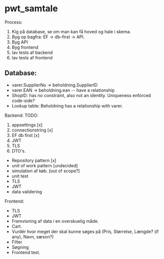 # pwt_samtale



Process:
1. Kig på database, se om man kan få hoved og hale i skema.
2. Byg op bagfra: EF -> db-first -> API.
3. Byg API
4. Byg frontend
5. lav tests af backend
6. lav tests af frontend

## Database:

- varer.SupplierNo -> beholdning.SupplierID
- varer.EAN -> beholdning.ean -- have a relationship
- ShopID: has no constraint, also not an identity. Uniqueness enforced code-side?
- Lookup table: Beholdning has a relationship with varer.

Backend:
TODO: 
1. appsettings [x]
2. connectionstring [x]
3. EF db first [x]
4. JWT
5. TLS
6. DTO's.

- Repository pattern [x]
- unit of work pattern [undecided]
- simulation af køb. [out of scope?]
- unit test
- TLS
- JWT
- data validering

Frontend:
- TLS
- JWT
- Fremvisning af data i en overskuelig måde.
- Cart.
- Vurdér hvor meget der skal kunne søges på (Pris, Størrelse, Længde? (if any), Navn, sæson?)
- Filter
- Søgning
- Frontend test. 